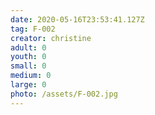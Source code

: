 ```yaml
---
date: 2020-05-16T23:53:41.127Z
tag: F-002
creator: christine
adult: 0
youth: 0
small: 0
medium: 0
large: 0
photo: /assets/F-002.jpg
---
```

